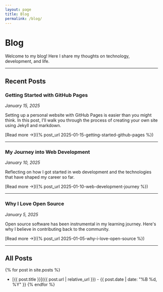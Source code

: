```yaml
---
layout: page
title: Blog
permalink: /blog/
---
```


# Blog

Welcome to my blog! Here I share my thoughts on technology, development, and life.

---

## Recent Posts

### Getting Started with GitHub Pages
*January 15, 2025*

Setting up a personal website with GitHub Pages is easier than you might think. In this post, I'll walk you through the process of creating your own site using Jekyll and markdown.

[Read more →]({% post_url 2025-01-15-getting-started-github-pages %})

---

### My Journey into Web Development
*January 10, 2025*

Reflecting on how I got started in web development and the technologies that have shaped my career so far.

[Read more →]({% post_url 2025-01-10-web-development-journey %})

---

### Why I Love Open Source
*January 5, 2025*

Open source software has been instrumental in my learning journey. Here's why I believe in contributing back to the community.

[Read more →]({% post_url 2025-01-05-why-i-love-open-source %})

---

## All Posts

{% for post in site.posts %}
- [{{ post.title }}]({{ post.url | relative_url }}) - {{ post.date | date: "%B %d, %Y" }}
{% endfor %}